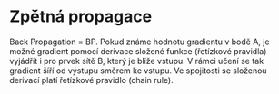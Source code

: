 # Zpětná propagace
Back Propagation = BP. 
Pokud známe hodnotu gradientu v bodě A, je možné gradient pomocí derivace složené funkce (řetízkové pravidla) vyjádřit i pro prvek sítě B, který je blíže vstupu. V rámci učení se tak gradient šíří od výstupu směrem ke vstupu.
Ve spojitosti se složenou derivací platí řetízkové pravidlo (chain rule).